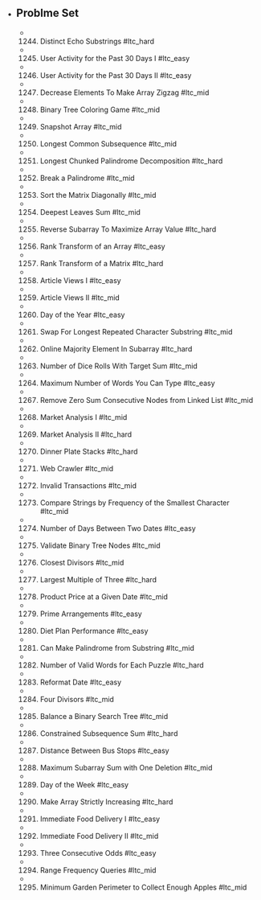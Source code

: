- ## Problme Set
	- 1244. Distinct Echo Substrings #ltc_hard
	- 1245. User Activity for the Past 30 Days I #ltc_easy
	- 1246. User Activity for the Past 30 Days II #ltc_easy
	- 1247. Decrease Elements To Make Array Zigzag #ltc_mid
	- 1248. Binary Tree Coloring Game #ltc_mid
	- 1249. Snapshot Array #ltc_mid
	- 1250. Longest Common Subsequence #ltc_mid
	- 1251. Longest Chunked Palindrome Decomposition #ltc_hard
	- 1252. Break a Palindrome #ltc_mid
	- 1253. Sort the Matrix Diagonally #ltc_mid
	- 1254. Deepest Leaves Sum #ltc_mid
	- 1255. Reverse Subarray To Maximize Array Value #ltc_hard
	- 1256. Rank Transform of an Array #ltc_easy
	- 1257. Rank Transform of a Matrix #ltc_hard
	- 1258. Article Views I #ltc_easy
	- 1259. Article Views II #ltc_mid
	- 1260. Day of the Year #ltc_easy
	- 1261. Swap For Longest Repeated Character Substring #ltc_mid
	- 1262. Online Majority Element In Subarray #ltc_hard
	- 1263. Number of Dice Rolls With Target Sum #ltc_mid
	- 1264. Maximum Number of Words You Can Type #ltc_easy
	- 1267. Remove Zero Sum Consecutive Nodes from Linked List #ltc_mid
	- 1268. Market Analysis I #ltc_mid
	- 1269. Market Analysis II #ltc_hard
	- 1270. Dinner Plate Stacks #ltc_hard
	- 1271. Web Crawler #ltc_mid
	- 1272. Invalid Transactions #ltc_mid
	- 1273. Compare Strings by Frequency of the Smallest Character #ltc_mid
	- 1274. Number of Days Between Two Dates #ltc_easy
	- 1275. Validate Binary Tree Nodes #ltc_mid
	- 1276. Closest Divisors #ltc_mid
	- 1277. Largest Multiple of Three #ltc_hard
	- 1278. Product Price at a Given Date #ltc_mid
	- 1279. Prime Arrangements #ltc_easy
	- 1280. Diet Plan Performance #ltc_easy
	- 1281. Can Make Palindrome from Substring #ltc_mid
	- 1282. Number of Valid Words for Each Puzzle #ltc_hard
	- 1283. Reformat Date #ltc_easy
	- 1284. Four Divisors #ltc_mid
	- 1285. Balance a Binary Search Tree #ltc_mid
	- 1286. Constrained Subsequence Sum #ltc_hard
	- 1287. Distance Between Bus Stops #ltc_easy
	- 1288. Maximum Subarray Sum with One Deletion #ltc_mid
	- 1289. Day of the Week #ltc_easy
	- 1290. Make Array Strictly Increasing #ltc_hard
	- 1291. Immediate Food Delivery I #ltc_easy
	- 1292. Immediate Food Delivery II #ltc_mid
	- 1293. Three Consecutive Odds #ltc_easy
	- 1294. Range Frequency Queries #ltc_mid
	- 1295. Minimum Garden Perimeter to Collect Enough Apples #ltc_mid